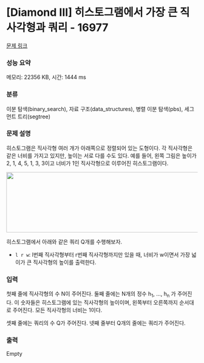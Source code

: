 # [Diamond III] 히스토그램에서 가장 큰 직사각형과 쿼리 - 16977 

[문제 링크](https://www.acmicpc.net/problem/16977) 

### 성능 요약

메모리: 22356 KB, 시간: 1444 ms

### 분류

이분 탐색(binary_search), 자료 구조(data_structures), 병렬 이분 탐색(pbs), 세그먼트 트리(segtree)

### 문제 설명

<p>히스토그램은 직사각형 여러 개가 아래쪽으로 정렬되어 있는 도형이다. 각 직사각형은 같은 너비를 가지고 있지만, 높이는 서로 다를 수도 있다. 예를 들어, 왼쪽 그림은 높이가 2, 1, 4, 5, 1, 3, 3이고 너비가 1인 직사각형으로 이루어진 히스토그램이다.</p>

<p style="text-align: center;"><img alt="" src="https://www.acmicpc.net/upload/images/histogram.png" style="height:159px; width:506px"></p>

<p>히스토그램에서 아래와 같은 쿼리 Q개를 수행해보자.</p>

<ul>
	<li><code>l r w</code>: l번째 직사각형부터 r번째 직사각형까지만 있을 때, 너비가 w이면서 가장 넓이가 큰 직사각형의 높이를 출력한다.</li>
</ul>

### 입력 

 <p>첫째 줄에 직사각형의 수 N이 주어진다. 둘째 줄에는 N개의 정수 h<sub>1</sub>, ..., h<sub>n</sub> 가 주어진다. 이 숫자들은 히스토그램에 있는 직사각형의 높이이며, 왼쪽부터 오른쪽까지 순서대로 주어진다. 모든 직사각형의 너비는 1이다.</p>

<p>셋째 줄에는 쿼리의 수 Q가 주어진다. 넷째 줄부터 Q개의 줄에는 쿼리가 주어진다.</p>

### 출력 

 Empty


